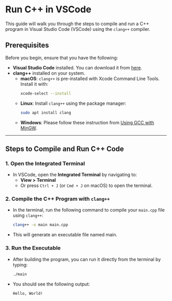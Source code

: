 # Run C++ in VSCode

This guide will walk you through the steps to compile and run a C++ program in Visual Studio Code (VSCode) using the `clang++` compiler.

## Prerequisites

Before you begin, ensure that you have the following:

- **Visual Studio Code** installed. You can download it from [here](https://code.visualstudio.com/).
- **clang++** installed on your system.
  - **macOS**: `clang++` is pre-installed with Xcode Command Line Tools. Install it with:
    ```bash
    xcode-select --install
    ```
  - **Linux**: Install `clang++` using the package manager:
    ```bash
    sudo apt install clang
    ```
  - **Windows**: Please follow these instruction from [Using GCC with MinGW](https://code.visualstudio.com/docs/cpp/config-mingw).

---

## Steps to Compile and Run C++ Code

### 1. Open the Integrated Terminal

- In VSCode, open the **Integrated Terminal** by navigating to:
  - **View > Terminal**
  - Or press `Ctrl + J` (or `Cmd + J` on macOS) to open the terminal.

### 2. Compile the C++ Program with `clang++`

- In the terminal, run the following command to compile your `main.cpp` file using `clang++`:

  ```bash
  clang++ -o main main.cpp
  ```

- This will generate an executable file named main.

### 3. Run the Executable

- After building the program, you can run it directly from the terminal by typing:

  ```bash
  ./main
  ```

- You should see the following output:

  ```bash
  Hello, World!
  ```
